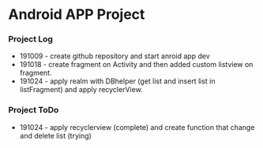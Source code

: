 # Android APP Project

### Project Log
* 191009 - create github repository and start anroid app dev
* 191018 - create fragment on Activity and then added custom listview on fragment.
* 191024 - apply realm with DBhelper (get list and insert list in listFragment) and apply recyclerView.

### Project ToDo
* 191024 - apply recyclerview (complete) and create function that change and delete list (trying)
